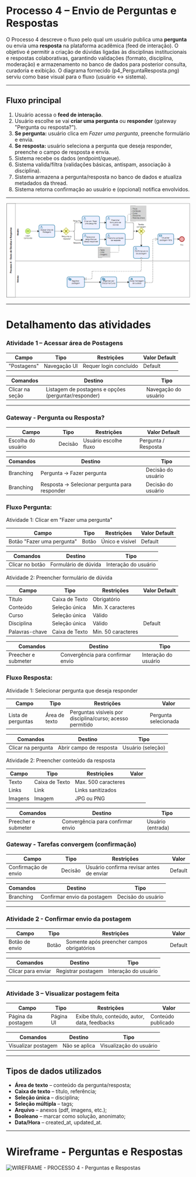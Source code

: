 # Processo 4 – Envio de Perguntas e Respostas

O Processo 4 descreve o fluxo pelo qual um usuário publica uma **pergunta** ou envia uma **resposta** na plataforma acadêmica (feed de interação). O objetivo é permitir a criação de dúvidas ligadas às disciplinas institucionais e respostas colaborativas, garantindo validações (formato, disciplina, moderação) e armazenamento no banco de dados para posterior consulta, curadoria e exibição. O diagrama fornecido (p4_PerguntaResposta.png) serviu como base visual para o fluxo (usuário ↔ sistema).

---

## Fluxo principal
1. Usuário acessa o **feed de interação**.  
2. Usuário escolhe se vai **criar uma pergunta** ou **responder** (gateway "Pergunta ou resposta?").  
3. **Se pergunta:** usuário clica em *Fazer uma pergunta*, preenche formulário e envia.  
4. **Se resposta:** usuário seleciona a pergunta que deseja responder, preenche o campo de resposta e envia.  
5. Sistema recebe os dados (endpoint/queue).  
6. Sistema valida/filtra (validações básicas, antispam, associação à disciplina).  
7. Sistema armazena a pergunta/resposta no banco de dados e atualiza metadados da thread.  
8. Sistema retorna confirmação ao usuário e (opcional) notifica envolvidos.

---

![PROCESSO 4 - Envio de Perguntas e Respostas](../images/p4_PerguntaResposta.png "Modelo BPMN do Processo 4.")

---

# Detalhamento das atividades  

### Atividade 1 – Acessar área de Postagens 

| **Campo**         | **Tipo**       | **Restrições**              | **Valor Default** |
|-------------------|----------------|-----------------------------|-------------------|
| "Postagens"       | Navegação UI   | Requer login concluído      |  Default          |

| **Comandos**      | **Destino**            | **Tipo**   |
|-------------------|------------------------|------------|
| Clicar na seção   | Listagem de postagens e opções (perguntar/responder) | Navegação do usuário |

---

### Gateway - Pergunta ou Resposta?
| **Campo**          | **Tipo**    | **Restrições**                                | **Valor Default** |
|--------------------|-------------|-----------------------------------------------|-------------------|
| Escolha do usuário | Decisão     | Usuário escolhe fluxo | Pergunta / Resposta                       |

| **Comandos**       | **Destino**                      | **Tipo**   |
|--------------------|----------------------------------|------------|
| Branching          | Pergunta → Fazer pergunta        | Decisão do usuário |
| Branching          | Resposta → Selecionar pergunta para responder | Decisão do usuário |


### Fluxo Pergunta:

Atividade 1: Clicar em "Fazer uma pergunta" 

| **Campo**          | **Tipo**    | **Restrições**                | **Valor Default** |
|--------------------|-------------|-------------------------------|-------------------|
| Botão "Fazer uma pergunta" | Botão | Único e visível  | Default  |         

| **Comandos**       | **Destino**                      | **Tipo**   |
|--------------------|----------------------------------|------------|
| Clicar no botão    | Formulário de dúvida | Interação do usuário   |

Atividade 2: Preencher formulário de dúvida

| **Campo**          | **Tipo**    | **Restrições**                | **Valor Default** |
|--------------------|-------------|-------------------------------|-------------------|
| Título   | Caixa de Texto | Obrigatório | | 
| Conteúdo | Seleção única | Min. X caracteres | |
| Curso | Seleção única | Válido| | Default|
| Disciplina | Seleção única | Válido| Default|
| Palavras-chave |Caixa de Texto  | Min. 50 caracteres | |

| **Comandos**       | **Destino**                       | **Tipo**             |
|--------------------|-----------------------------------|----------------------|
| Preecher e submeter| Convergência para confirmar envio | Interação do usuário |


### Fluxo Resposta:
Atividade 1: Selecionar pergunta que deseja responder 

| **Campo**          | **Tipo**        | **Restrições**               |**Valor**|
|--------------------|-----------------|------------------------------|------------|
| Lista de perguntas | Área de texto   | Perguntas visíveis por disciplina/curso; acesso permitido  | Pergunta selecionada |

| **Comandos**       | **Destino**                      | **Tipo**   |
|--------------------|----------------------------------|------------|
| Clicar na pergunta | Abrir campo de resposta | Usuário (seleção)   |

Atividade 2: Preencher conteúdo da resposta 

| **Campo**          | **Tipo**    | **Restrições**                |**Valor** |
|--------------------|-------------|-------------------------------|----------|
| Texto   | Caixa de Texto | Max. 500 caracteres |
| Links   | Link | Links sanitizados | |
| Imagens | Imagem | JPG ou PNG |  |

| **Comandos**       | **Destino**                      | **Tipo**   |
|--------------------|----------------------------------|------------|
| Preecher e submeter| Convergência para confirmar envio| Usuário (entrada) |


### Gateway - Tarefas convergem (confirmação)
| **Campo**          | **Tipo**    | **Restrições**                                |**Valor** |
|--------------------|-------------|-----------------------------------------------|----------|
|Confirmação de envio| Decisão     | Usuário confirma revisar antes de enviar      | Default  |

| **Comandos**       | **Destino**                      | **Tipo**   |
|--------------------|----------------------------------|------------|
| Branching          | Confirmar envio da postagem      | Decisão do usuário |


---

### Atividade 2 - Confirmar envio da postagem 

| **Campo**          | **Tipo**    | **Restrições**                |**Valor**   |
|--------------------|-------------|-------------------------------|------------|
| Botão de envio     | Botão       | Somente após preencher campos obrigatórios | Default  |

| **Comandos**       | **Destino**                      | **Tipo**   |
|--------------------|----------------------------------|------------|
|Clicar para enviar  | Registrar postagem               | Interação do usuário |


---

### Atividade 3 – Visualizar postagem feita 
 
| **Campo**         | **Tipo**        | **Restrições**                                 |**Valor** |
|-------------------|-----------------|------------------------------------------------|-------------------|
| Página da postagem| Página UI       | Exibe título, conteúdo, autor, data, feedbacks |Conteúdo publicado |

| **Comandos**       | **Destino**                 | **Tipo**   |
|--------------------|-----------------------------|------------|
| Visualizar postagem| Não se aplica               | Visualização do usuário |

---

## Tipos de dados utilizados
- **Área de texto** – conteúdo da pergunta/resposta;  
- **Caixa de texto** – título, referência;  
- **Seleção única** – disciplina;  
- **Seleção múltipla** – tags;  
- **Arquivo** – anexos (pdf, imagens, etc.);  
- **Booleano** – marcar como solução, anonimato;  
- **Data/Hora** – created_at, updated_at.

---

# Wireframe - Perguntas e Respostas

![WIREFRAME - PROCESSO 4 - Perguntas e Respostas](../images/wireframe_[].png)
